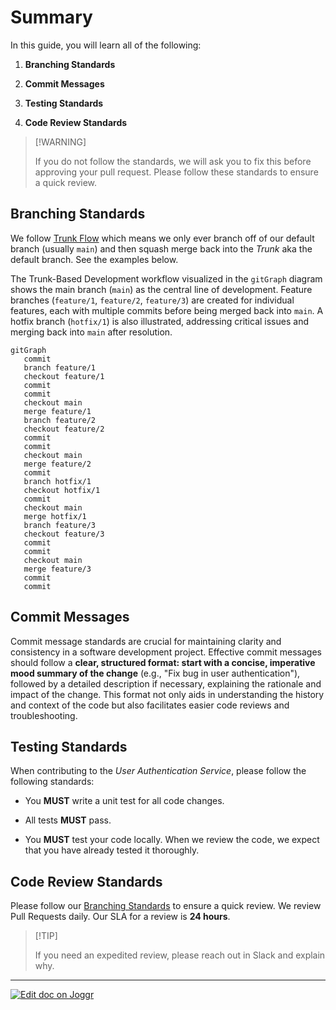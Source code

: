 <!--@@joggrdoc@@-->
<!-- @joggr:version(v2):end -->
<!-- @joggr:warning:start -->
<!-- 
  _   _   _    __        __     _      ____    _   _   ___   _   _    ____     _   _   _ 
 | | | | | |   \ \      / /    / \    |  _ \  | \ | | |_ _| | \ | |  / ___|   | | | | | |
 | | | | | |    \ \ /\ / /    / _ \   | |_) | |  \| |  | |  |  \| | | |  _    | | | | | |
 |_| |_| |_|     \ V  V /    / ___ \  |  _ <  | |\  |  | |  | |\  | | |_| |   |_| |_| |_|
 (_) (_) (_)      \_/\_/    /_/   \_\ |_| \_\ |_| \_| |___| |_| \_|  \____|   (_) (_) (_)
                                                              
This document is managed by Joggr. Editing this document could break Joggr's core features, i.e. our 
ability to auto-maintain this document. Please use the Joggr editor to edit this document 
(link at bottom of the page).
-->
<!-- @joggr:warning:end -->
# Summary

In this guide, you will learn all of the following:

1. **Branching Standards**

2. **Commit Messages**

3. **Testing Standards**

4. **Code Review Standards**

> \[!WARNING]
>
> If you do not follow the standards, we will ask you to fix this before approving your pull request. Please follow these standards to ensure a quick review.

## Branching Standards

We follow [Trunk Flow](https://www.toptal.com/software/trunk-based-development-git-flow) which means we only ever branch off of our default branch (usually `main`) and then squash merge back into the *Trunk* aka the default branch. See the examples below.

The Trunk-Based Development workflow visualized in the `gitGraph` diagram shows the main branch (`main`) as the central line of development. Feature branches (`feature/1`, `feature/2`, `feature/3`) are created for individual features, each with multiple commits before being merged back into `main`. A hotfix branch (`hotfix/1`) is also illustrated, addressing critical issues and merging back into `main` after resolution.

```mermaid
gitGraph
   commit
   branch feature/1
   checkout feature/1
   commit
   commit
   checkout main
   merge feature/1
   branch feature/2
   checkout feature/2
   commit
   commit
   checkout main
   merge feature/2
   commit
   branch hotfix/1
   checkout hotfix/1
   commit
   checkout main
   merge hotfix/1
   branch feature/3
   checkout feature/3
   commit
   commit
   checkout main
   merge feature/3
   commit
   commit
```

## Commit Messages

Commit message standards are crucial for maintaining clarity and consistency in a software development project. Effective commit messages should follow a **clear, structured format: start with a concise, imperative mood summary of the change** (e.g., "Fix bug in user authentication"), followed by a detailed description if necessary, explaining the rationale and impact of the change. This format not only aids in understanding the history and context of the code but also facilitates easier code reviews and troubleshooting.

## Testing Standards

When contributing to the *User Authentication Service*, please follow the following standards:

* You **MUST** write a unit test for all code changes.

* All tests **MUST** pass.

* You **MUST** test your code locally. When we review the code, we expect that you have already tested it thoroughly.

## Code Review Standards

Please follow our [Branching Standards](https://app.joggr.io/app/documents/c80c811a-b3cc-4b6f-b3d7-5cab383ca36f/edit#branching-standards) to ensure a quick review. We review Pull Requests daily. Our SLA for a review is **24 hours**.

> \[!TIP]
>
> If you need an expedited review, please reach out in Slack and explain why.

<!-- @joggr:editLink(c80c811a-b3cc-4b6f-b3d7-5cab383ca36f):start -->
---
<a href="https://app.joggr.io/app/documents/c80c811a-b3cc-4b6f-b3d7-5cab383ca36f/edit">
  <img src="https://cdn.joggr.io/assets/static/badges/joggr-document-edit.svg?did=c80c811a-b3cc-4b6f-b3d7-5cab383ca36f" alt="Edit doc on Joggr" />
</a>
<!-- @joggr:editLink(c80c811a-b3cc-4b6f-b3d7-5cab383ca36f):end -->
